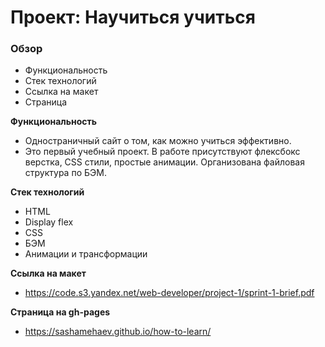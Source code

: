 # Проект: Научиться учиться

### Обзор
* Функциональность
* Стек технологий
* Ссылка на макет
* Страница

**Функциональность**
* Одностраничный сайт о том, как можно учиться эффективно.
* Это первый учебный проект. В работе присутствуют флексбокс верстка, CSS стили, простые анимации. Организована файловая структура по БЭМ.

**Стек технологий**
* HTML
* Display flex
* CSS
* БЭМ
* Анимации и трансформации

**Ссылка на макет**
* https://code.s3.yandex.net/web-developer/project-1/sprint-1-brief.pdf

**Страница на gh-pages**
* https://sashamehaev.github.io/how-to-learn/
